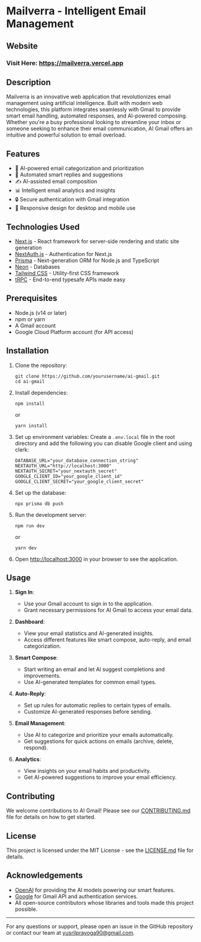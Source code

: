 # Mailverra - Intelligent Email Management

## Website
### Visit Here: https://mailverra.vercel.app

## Description
Mailverra is an innovative web application that revolutionizes email management using artificial intelligence. Built with modern web technologies, this platform integrates seamlessly with Gmail to provide smart email handling, automated responses, and AI-powered composing. Whether you're a busy professional looking to streamline your inbox or someone seeking to enhance their email communication, AI Gmail offers an intuitive and powerful solution to email overload.

## Features
- 🧠 AI-powered email categorization and prioritization
- 🤖 Automated smart replies and suggestions
- ✍️ AI-assisted email composition
- 📊 Intelligent email analytics and insights
- 🔒 Secure authentication with Gmail integration
- 📱 Responsive design for desktop and mobile use

## Technologies Used
- [Next.js](https://nextjs.org/) - React framework for server-side rendering and static site generation
- [NextAuth.js](https://next-auth.js.org/) - Authentication for Next.js
- [Prisma](https://www.prisma.io/) - Next-generation ORM for Node.js and TypeScript
- [Neon](https://neon.tech/) - Databases
- [Tailwind CSS](https://tailwindcss.com/) - Utility-first CSS framework
- [tRPC](https://trpc.io/) - End-to-end typesafe APIs made easy

## Prerequisites
- Node.js (v14 or later)
- npm or yarn
- A Gmail account
- Google Cloud Platform account (for API access)

## Installation

1. Clone the repository:
   ```
   git clone https://github.com/yourusername/ai-gmail.git
   cd ai-gmail
   ```

2. Install dependencies:
   ```
   npm install
   ```
   or
   ```
   yarn install
   ```

3. Set up environment variables:
   Create a `.env.local` file in the root directory and add the following you can disable Google client and using clerk:
   ```
   DATABASE_URL="your_database_connection_string"
   NEXTAUTH_URL="http://localhost:3000"
   NEXTAUTH_SECRET="your_nextauth_secret"
   GOOGLE_CLIENT_ID="your_google_client_id"
   GOOGLE_CLIENT_SECRET="your_google_client_secret"
   ```

4. Set up the database:
   ```
   npx prisma db push
   ```

5. Run the development server:
   ```
   npm run dev
   ```
   or
   ```
   yarn dev
   ```

6. Open [http://localhost:3000](http://localhost:3000) in your browser to see the application.

## Usage

1. **Sign In**: 
   - Use your Gmail account to sign in to the application.
   - Grant necessary permissions for AI Gmail to access your email data.

2. **Dashboard**: 
   - View your email statistics and AI-generated insights.
   - Access different features like smart compose, auto-reply, and email categorization.

3. **Smart Compose**:
   - Start writing an email and let AI suggest completions and improvements.
   - Use AI-generated templates for common email types.

4. **Auto-Reply**:
   - Set up rules for automatic replies to certain types of emails.
   - Customize AI-generated responses before sending.

5. **Email Management**:
   - Use AI to categorize and prioritize your emails automatically.
   - Get suggestions for quick actions on emails (archive, delete, respond).

6. **Analytics**:
   - View insights on your email habits and productivity.
   - Get AI-powered suggestions to improve your email efficiency.

## Contributing

We welcome contributions to AI Gmail! Please see our [CONTRIBUTING.md](CONTRIBUTING.md) file for details on how to get started.

## License

This project is licensed under the MIT License - see the [LICENSE.md](LICENSE.md) file for details.

## Acknowledgements

- [OpenAI](https://openai.com/) for providing the AI models powering our smart features.
- [Google](https://developers.google.com/) for Gmail API and authentication services.
- All open-source contributors whose libraries and tools made this project possible.

---

For any questions or support, please open an issue in the GitHub repository or contact our team at yusrilprayoga90@gmail.com.
